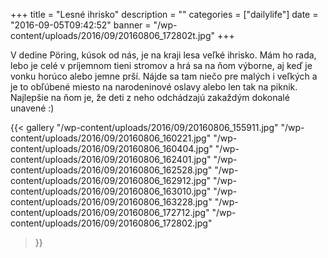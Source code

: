 +++
title = "Lesné ihrisko"
description = ""
categories = ["dailylife"]
date = "2016-09-05T09:42:52"
banner = "/wp-content/uploads/2016/09/20160806_172802t.jpg"
+++

V dedine Pöring, kúsok od nás, je na kraji lesa veľké ihrisko. Mám ho rada, lebo je celé v príjemnom tieni stromov a hrá sa na ňom výborne, aj keď je vonku horúco
alebo jemne prší. Nájde sa tam niečo pre malých i veľkých a je to obľúbené miesto na narodeninové
oslavy alebo len tak na piknik. Najlepšie na ňom je, že deti z neho odchádzajú zakaždým dokonalé
unavené :)

{{< gallery
    "/wp-content/uploads/2016/09/20160806_155911.jpg"
    "/wp-content/uploads/2016/09/20160806_160221.jpg"
    "/wp-content/uploads/2016/09/20160806_160404.jpg"
    "/wp-content/uploads/2016/09/20160806_162401.jpg"
    "/wp-content/uploads/2016/09/20160806_162528.jpg"
    "/wp-content/uploads/2016/09/20160806_162912.jpg"
    "/wp-content/uploads/2016/09/20160806_163010.jpg"
    "/wp-content/uploads/2016/09/20160806_163228.jpg"
    "/wp-content/uploads/2016/09/20160806_172712.jpg"
    "/wp-content/uploads/2016/09/20160806_172802.jpg"
>}}
